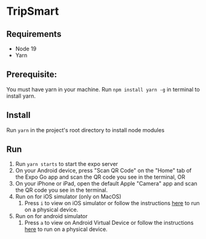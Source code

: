 # TripSmart

## Requirements
* Node 19
* Yarn

## Prerequisite:
You must have yarn in your machine. Run `npm install yarn -g` in terminal to install yarn.

## Install 
Run `yarn` in the project's root directory to install node modules

## Run
1. Run `yarn starts` to start the expo server
2. On your Android device, press "Scan QR Code" on the "Home" tab of the Expo Go app and scan the QR code you see in the terminal, OR
3. On your iPhone or iPad, open the default Apple "Camera" app and scan the QR code you see in the terminal.
4. Run on for iOS simulator (only on MacOS)
    1. Press  `i`  to view on iOS simulator or follow the instructions [here](https://docs.expo.dev/workflow/run-on-device/) to run on a physical device.
5. Run on for android simulator
    1. Press  `a`  to view on Android Virtual Device or follow the instructions [here](https://docs.expo.dev/workflow/run-on-device/) to run on a physical device.
